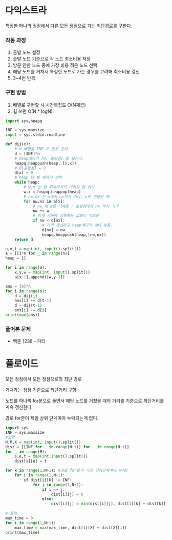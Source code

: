 # 다익스트라

특정한 하나의 정점에서 다른 모든 정점으로 가는 최단경로를 구한다.



### 작동 과정

1. 출발 노드 설정
2. 출발 노드 기준으로 각 노드 최소비용 저장
3. 방문 안한 노드 중에 가장 비용 적은 노드 선택
4. 해당 노드를 거쳐서 특정한 노드로 가는 경우를 고려해 최소비용 갱신
5. 3~4번 반복



### 구현 방법

1. 배열로 구현할 시 시간복잡도 O(N제곱)
2. 힙 쓰면 O(N * logN)



```python
import sys,heapq

INF = sys.maxsize
input = sys.stdin.readline

def dij(x):
    # d 배열을 INF 로 전부 준다
    d = [INF]*n
    # heap에다가 [0, 출발점] 을 넣는다.
    heapq.heappush(heap, [0,x])
    # d[출발점] = 0
    d[x] = 0
    # heap 다 빌 때까지 반복
    while heap:
        # w,x 는 현 위치까지의 거리와 현 위치
        w,x = heapq.heappop(heap)
        # nw,nx 는 x에서 nx까지 거리, x와 연결된 애
        for nw,nx in a[x]:
            # nw 에 w를 더해줌 : 출발점에서 nx 까지 거리
            nw += w
            # 이게 기존에 기록해둔 값보다 작으면
            if nw < d[nx]:
                # 거리 갱신하고 heap에다가 걔네 넣음.
                d[nx] = nw
                heapq.heappush(heap,[nw,nx])
    return d

n,m,t = map(int, input().split())
a = [[]*n for _ in range(n)]
heap = []

for i in range(m):
    x,y,w = map(int, input().split())
    a[x-1].append([w,y-1])

ans = [0]*n
for i in range(n):
    d = dij(i)
    ans[i] += d[t-1]
    d = dij(t-1)
    ans[i] -= d[i]
print(max(ans))
```



### 풀어본 문제

- 백준 1238 - 파티



# 플로이드

모든 정점에서 모든 정점으로의 최단 경로

거쳐가는 정점 기준으로 최단거리 구함

노드를 하나씩 for문으로 돌면서 해당 노드를 거쳤을 때의 거리를 기준으로 최단거리를 계속 갱신한다.

경로 for문이 제일 상위 단계여야 누락되는게 없다.



```python
import sys
INF = sys.maxsize
#입력
N,M,X = map(int, input().split())
dist = [[INF for _ in range(N+1)] for _ in range(N+1)]
for _ in range(M):
    s,e,t = map(int,input().split())
    dist[s][e] = t

for k in range(1,N+1): #경로 for문이 가장 상위단계여야 누락x
    for i in range(1,N+1):
        if dist[i][k] != INF:
            for j in range(1,N+1):
				if i == j:
                    dist[i][j] = 0
                else:
                    dist[i][j] = min(dist[i][j], dist[i][k] + dist[k][j])
                    
# 출력
max_time = 0
for i in range(1,N+1):
    max_time = max(max_time, dist[i][X] + dist[X][i])
print(max_time)
```



